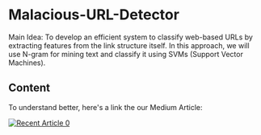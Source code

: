 # Malacious-URL-Detector
Main Idea: To develop an efficient system to classify web-based URLs by extracting features from the link structure itself. In this approach, we will use N-gram for mining text and classify it using SVMs (Support Vector Machines).

## Content
To understand better, here's a link the our Medium Article:

<a target="_blank" href="https://github-readme-medium-recent-article.vercel.app/medium/@datadive/0"><img src="https://github-readme-medium-recent-article.vercel.app/medium/@datadive/0" alt="Recent Article 0"> 

